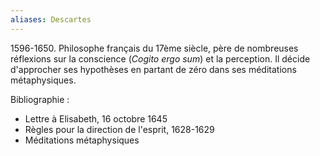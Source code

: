 ```yaml
---
aliases: Descartes
---
```

1596-1650. Philosophe français du 17ème siècle, père de nombreuses réflexions sur la conscience (*Cogito ergo sum*) et la perception. Il décide d'approcher ses hypothèses en partant de zéro dans ses méditations métaphysiques.

Bibliographie : 
- Lettre à Elisabeth, 16 octobre 1645
- Règles pour la direction de l'esprit, 1628-1629
- Méditations métaphysiques

